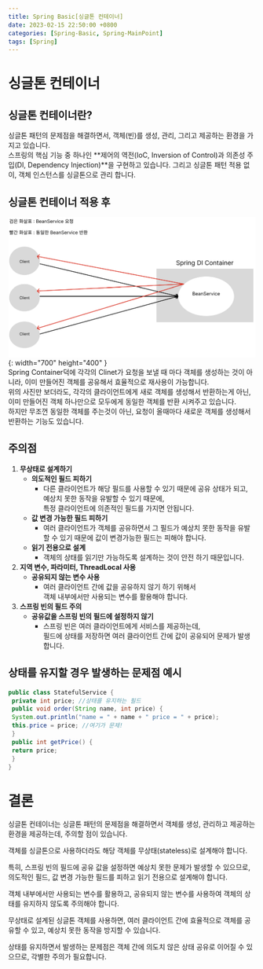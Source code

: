 ```yaml
---
title: Spring Basic[싱글톤 컨테이너]
date: 2023-02-15 22:50:00 +0800
categories: [Spring-Basic, Spring-MainPoint]
tags: [Spring]
---
```


# 싱글톤 컨테이너
## 싱글톤 컨테이너란?
싱글톤 패턴의 문제점을 해결하면서, 객체(빈)를 생성, 관리, 그리고 제공하는 환경을 가지고 있습니다.        
스프링의 핵심 기능 중 하나인 **제어의 역전(IoC, Inversion of Control)과 의존성 주입(DI, Dependency Injection)**을 구현하고 있습니다.
그리고 싱글톤 패턴 적용 없이, 객체 인스턴스를 싱글톤으로 관리 합니다.       

## 싱글톤 컨테이너 적용 후
 ![Spring Container png](/assets/img/spring/springspringcontainer.png){: width="700" height="400" }    
 Spring Container덕에 각각의 Clinet가 요청을 보낼 때 마다 객체를 생성하는 것이 아니라, 이미 만들어진 객체를 공유해서 효율적으로 재사용이 가능합니다.      
 위의 사진만 보더라도, 각각의 클라이언트에게 새로 객체를 생성해서 반환하는게 아닌,      
 이미 만들어진 객체 하나만으로 모두에게 동일한 객체를 반환 시켜주고 있습니다.       
 하지만 무조껀 동일한 객체를 주는것이 아닌, 요청이 올때마다 새로운 객체를 생성해서 반환하는 기능도 있습니다.     

## 주의점
 1. **무상태로 설계하기**
    - **의도적인 필드 피하기**
        - 다른 클라이언트가 해당 필드를 사용할 수 있기 때문에 공유 상태가 되고, 예상치 못한 동작을 유발할 수 있기 때문에,       
        특정 클라이언트에 의존적인 필드를 가지면 안됩니다.     
    - **값 변경 가능한 필드 피하기**
        - 여러 클라이언트가 객체를 공유하면서 그 필드가 예상치 못한 동작을 유발할 수 있기 때문에 값이 변경가능한 필드는 피해야 합니다.      
    - **읽기 전용으로 설계**
        - 객체의 상태를 읽기만 가능하도록 설계하는 것이 안전 하기 때문입니다.
 2. **지역 변수, 파라미터, ThreadLocal 사용**
    - **공유되지 않는 변수 사용**
        - 여러 클라이언트 간에 값을 공유하지 않기 하기 위해서       
        객체 내부에서만 사용되는 변수를 활용해야 합니다.        
 3. **스프링 빈의 필드 주의**
    - **공유값을 스프링 빈의 필드에 설정하지 않기**
        - 스프링 빈은 여러 클라이언트에게 서비스를 제공하는데,      
        필드에 상태를 저장하면 여러 클라이언트 간에 값이 공유되어 문제가 발생 합니다.       
        
## 상태를 유지할 경우 발생하는 문제점 예시
```java
public class StatefulService {
 private int price; //상태를 유지하는 필드
 public void order(String name, int price) {
 System.out.println("name = " + name + " price = " + price);
 this.price = price; //여기가 문제!
 }
 public int getPrice() {
 return price;
 }
}
```

# 결론
싱글톤 컨테이너는 싱글톤 패턴의 문제점을 해결하면서 객체를 생성, 관리하고 제공하는 환경을 제공하는데, 주의할 점이 있습니다.        

객체를 싱글톤으로 사용하더라도 해당 객체를 무상태(stateless)로 설계해야 합니다.         

특히, 스프링 빈의 필드에 공유 값을 설정하면 예상치 못한 문제가 발생할 수 있으므로, 의도적인 필드, 값 변경 가능한 필드를 피하고 읽기 전용으로 설계해야 합니다.       

객체 내부에서만 사용되는 변수를 활용하고, 공유되지 않는 변수를 사용하여 객체의 상태를 유지하지 않도록 주의해야 합니다.      

무상태로 설계된 싱글톤 객체를 사용하면, 여러 클라이언트 간에 효율적으로 객체를 공유할 수 있고, 예상치 못한 동작을 방지할 수 있습니다.       

상태를 유지하면서 발생하는 문제점은 객체 간에 의도치 않은 상태 공유로 이어질 수 있으므로, 각별한 주의가 필요합니다.         